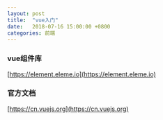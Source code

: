 ```yaml
---
layout: post
title:  "vue入门"
date:   2018-07-16 15:00:00 +0800
categories: 前端
---
```

### vue组件库
[https://element.eleme.io](https://element.eleme.io)
### 官方文档
[https://cn.vuejs.org](https://cn.vuejs.org)
